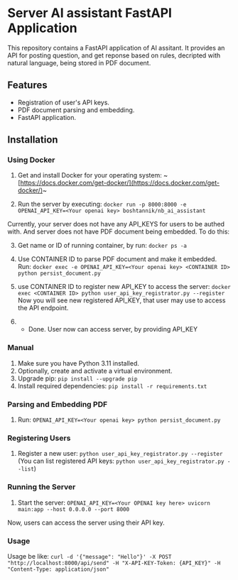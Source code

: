 # Server AI assistant FastAPI Application

This repository contains a FastAPI application of AI assitant. It provides an API for posting question, and get reponse
based on rules, decripted with natural language, being stored in PDF document.

## Features

- Registration of user's API keys.
- PDF document parsing and embedding.
- FastAPI application.

## Installation

### Using Docker

1. Get and install Docker for your operating system: ~[https://docs.docker.com/get-docker/](https://docs.docker.com/get-docker/)~

2. Run the server by executing:
`docker run -p 8000:8000 -e OPENAI_API_KEY=<Your openai key> boshtannik/nb_ai_assistant`

Currently, your server does not have any API_KEYS for users to be authed with. And server does not have PDF document
being embedded.
To do this:

3. Get name or ID of running container, by run:
`docker ps -a`
4. Use CONTAINER ID to parse PDF document and make it embedded. Run:
`docker exec -e OPENAI_API_KEY=<Your openai key> <CONTAINER ID> python persist_document.py`
5. use CONTAINER ID to register new API_KEY to access the server:
`docker exec <CONTAINER ID> python user_api_key_registrator.py --register`
Now you will see new registered API_KEY, that user may use to access the API endpoint.

6. - Done. User now can access server, by providing API_KEY

### Manual

1. Make sure you have Python 3.11 installed.
2. Optionally, create and activate a virtual environment.
3. Upgrade pip: `pip install --upgrade pip`
4. Install required dependencies: `pip install -r requirements.txt`

### Parsing and Embedding PDF

1. Run: `OPENAI_API_KEY=<Your openai key> python persist_document.py`

### Registering Users

1. Register a new user: `python user_api_key_registrator.py --register`
(You can list registered API keys: `python user_api_key_registrator.py --list`)

### Running the Server

1. Start the server: `OPENAI_API_KEY=<Your OPENAI key here> uvicorn main:app --host 0.0.0.0 --port 8000`

Now, users can access the server using their API key.

### Usage
Usage be like:
`curl -d '{"message": "Hello"}' -X POST "http://localhost:8000/api/send" -H "X-API-KEY-Token: {API_KEY}" -H "Content-Type: application/json"`
